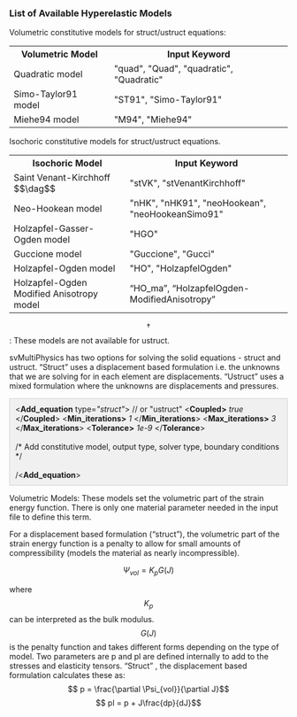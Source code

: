<h3 id ="user_guide_material_models"> List of Available Hyperelastic Models </h3>

Volumetric constitutive models for struct/ustruct equations:

<table class="table table-bordered" style="width:100%">
  <tr>
    <th> Volumetric Model </th>
    <th> Input Keyword </th>
  </tr>

  <tr>
    <td> Quadratic model </td>
    <td> "quad", "Quad", "quadratic", "Quadratic" </td>
  </tr>

  <tr>
    <td> Simo-Taylor91 model </td>
    <td> "ST91", "Simo-Taylor91" </td>
  </tr>

  <tr>
    <td> Miehe94 model </td>
    <td> "M94", "Miehe94" </td>
  </tr>
</table>

Isochoric constitutive models for struct/ustruct equations.

<table class="table table-bordered" style="width:100%">
  <tr>
    <th> Isochoric Model </th>
    <th> Input Keyword </th>
  </tr>

  <tr>
    <td> Saint Venant-Kirchhoff $$\dag$$ </td>
    <td> "stVK", "stVenantKirchhoff" </td>
  </tr>

  <tr>
    <td> Neo-Hookean model </td>
    <td> "nHK", "nHK91", "neoHookean", "neoHookeanSimo91" </td>
  </tr>

  <tr>
    <td> Holzapfel-Gasser-Ogden model </td>
    <td> "HGO" </td>
  </tr>

  <tr>
    <td> Guccione model </td>
    <td> "Guccione", "Gucci" </td>
  </tr>

  <tr>
    <td> Holzapfel-Ogden model </td>
    <td> "HO", "HolzapfelOgden" </td>
  </tr>

  <tr>
    <td> Holzapfel-Ogden Modified Anisotropy model </td>
    <td> “HO_ma”, “HolzapfelOgden-ModifiedAnisotropy” </td>
  </tr>
</table>

$$\dag$$ : These models are not available for ustruct.

svMultiPhysics has two options for solving the solid equations - struct and ustruct. “Struct” uses a displacement based formulation i.e. the unknowns that we are solving for in each element are displacements. “Ustruct” uses a mixed formulation where the unknowns are displacements and pressures. 

<div style="background-color: #F0F0F0; padding: 10px; border: 1px solid #d0d0d0; border-left: 1px solid #d0d0d0">
&lt;<strong>Add_equation</strong> type=<i>"struct"</i>&gt; // or "ustruct"
&lt;<strong>Coupled&gt;</strong> <i>true</i> &lt;/<strong>Coupled</strong>&gt;
&lt;<strong>Min_iterations&gt;</strong> <i>1</i> &lt;/<strong>Min_iterations</strong>&gt;
&lt;<strong>Max_iterations&gt;</strong> <i>3</i> &lt;/<strong>Max_iterations</strong>&gt;
&lt;<strong>Tolerance&gt;</strong> <i>1e-9</i> &lt;/<strong>Tolerance</strong>&gt;
<br><br>
/*
Add constitutive model, output type, solver type, boundary conditions
*/
<br><br>
/&lt;<strong>Add_equation</strong>&gt;
</div>

Volumetric Models: These models set the volumetric part of the strain energy function. There is only one material parameter needed in the input file to define this term. 

For a displacement based formulation (“struct”), the volumetric part of the strain energy function is a penalty to allow for small amounts of compressibility (models the material as nearly incompressible).

$$ \Psi_{vol} = K_p G(J) $$

where $$ K_p$$ can be interpreted as the bulk modulus. $$G(J)$$ is the penalty function and takes different forms depending on the type of model. Two parameters are p and pl are defined internally to add to the stresses and elasticity tensors. “Struct” , the displacement based formulation calculates these as:
$$ p = \frac{\partial \Psi_{vol}}{\partial J}$$
$$ pl = p + J\frac{dp}{dJ}$$
